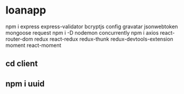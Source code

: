 # loanapp
npm i express express-validator bcryptjs config gravatar jsonwebtoken mongoose request 
npm i -D nodemon concurrently
npm i axios react-router-dom redux react-redux redux-thunk redux-devtools-extension moment react-moment

## cd client
## npm i uuid
